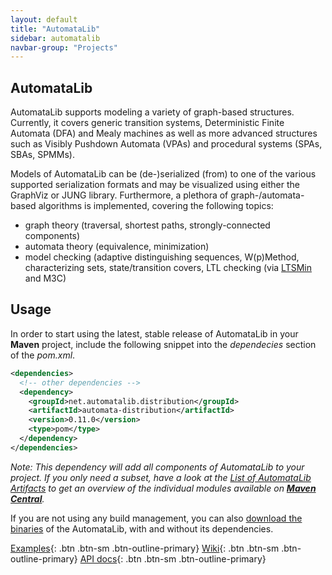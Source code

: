 ```yaml
---
layout: default
title: "AutomataLib"
sidebar: automatalib
navbar-group: "Projects"
---
```


## AutomataLib

AutomataLib supports modeling a variety of graph-based structures.
Currently, it covers generic transition systems, Deterministic Finite Automata (DFA) and Mealy machines as well as more advanced structures such as Visibly Pushdown Automata (VPAs) and procedural systems (SPAs, SBAs, SPMMs).

Models of AutomataLib can be (de-)serialized (from) to one of the various supported serialization formats and may be visualized using either the GraphViz or JUNG library.
Furthermore, a plethora of graph-/automata-based algorithms is implemented, covering the following topics:

- graph theory (traversal, shortest paths, strongly-connected components)
- automata theory (equivalence, minimization)
- model checking (adaptive distinguishing sequences, W(p)Method, characterizing sets, state/transition covers, LTL checking (via [LTSMin](https://ltsmin.utwente.nl/) and M3C)

## Usage

In order to start using the latest, stable release of AutomataLib in your **Maven** project, include the following snippet into the _dependecies_ section of the _pom.xml_.

```xml
<dependencies>
  <!-- other dependencies -->
  <dependency>
    <groupId>net.automatalib.distribution</groupId>
    <artifactId>automata-distribution</artifactId>
    <version>0.11.0</version>
    <type>pom</type>
  </dependency>
</dependencies>
```

_Note: This dependency will add all components of AutomataLib to your project. If you only need a subset, have a look at the [List of AutomataLib Artifacts](https://github.com/LearnLib/automatalib/wiki/List-of-AutomataLib-Artifacts) to get an overview of the individual modules available on **[Maven Central](http://mvnrepository.com/artifact/net.automatalib)**._

If you are not using any build management, you can also [download the binaries](http://search.maven.org/#search%7Cga%7C1%7Cg%3A%22net.automatalib.distribution%22) of the AutomataLib, with and without its dependencies.

[Examples](https://github.com/LearnLib/automatalib/tree/develop/examples/src/main/java/net/automatalib/example){: .btn .btn-sm .btn-outline-primary}
[Wiki](https://github.com/LearnLib/automatalib/wiki){: .btn .btn-sm .btn-outline-primary}
[API docs](http://learnlib.github.io/automatalib/maven-site/latest/apidocs/){: .btn .btn-sm .btn-outline-primary}
